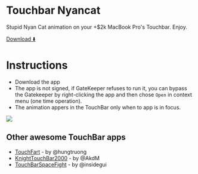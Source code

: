# Touchbar Nyancat
Stupid Nyan Cat animation on your +$2k MacBook Pro's Touchbar. Enjoy.

[Download ⬇️](https://github.com/avatsaev/touchbar_nyancat/releases)


# Instructions
 - Download the app
 - The app is not signed, if GateKeeper refuses to run it, you can bypass the Gatekeeper by right-clicking the app and then chose `Open` in context menu (one time operation).
 - The animation appers in the TouchBar only when to app is in focus.

![](http://i.imgur.com/mHYg4vE.jpeg)


## Other awesome TouchBar apps

* [TouchFart][touchfart] - by @hungtruong
* [KnightTouchBar2000][KnightTouchBar2000] - by @AkdM
* [TouchBarSpaceFight][TouchBarSpaceFight] - by @insidegui

[touchfart]: <https://github.com/hungtruong/TouchFart>
[KnightTouchBar2000]: <https://github.com/AkdM/KnightTouchBar2000>
[TouchBarSpaceFight]: <https://github.com/insidegui/TouchBarSpaceFight>



